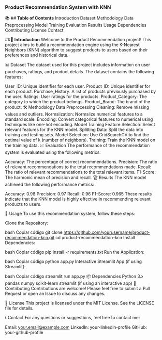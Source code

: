 ### Product Recommendation System with KNN

📚 ## **Table of Contents**
Introduction
Dataset
Methodology
Data Preprocessing
Model Training
Evaluation
Results
Usage
Dependencies
Contributing
License
Contact

##🌟 **Introduction**
Welcome to the Product Recommendation project! This project aims to build a recommendation engine using the K-Nearest Neighbors (KNN) algorithm to suggest products to users based on their preferences and historical data.

📊 Dataset
The dataset used for this project includes information on user purchases, ratings, and product details. The dataset contains the following features:

User_ID: Unique identifier for each user.
Product_ID: Unique identifier for each product.
Purchase_History: A list of products previously purchased by the user.
Ratings: User ratings for the products.
Product_Category: The category to which the product belongs.
Product_Brand: The brand of the product.
🛠 Methodology
Data Preprocessing
Cleaning: Remove missing values and outliers.
Normalization: Normalize numerical features to a standard scale.
Encoding: Convert categorical features to numerical using techniques like one-hot encoding.
Model Training
Feature Selection: Select relevant features for the KNN model.
Splitting Data: Split the data into training and testing sets.
Model Selection: Use GridSearchCV to find the optimal value of k (number of neighbors).
Training: Train the KNN model on the training data.
📈 Evaluation
The performance of the recommendation system is evaluated using the following metrics:

Accuracy: The percentage of correct recommendations.
Precision: The ratio of relevant recommendations to the total recommendations made.
Recall: The ratio of relevant recommendations to the total relevant items.
F1-Score: The harmonic mean of precision and recall.
🏆 Results
The KNN model achieved the following performance metrics:

Accuracy: 0.98
Precision: 0.97
Recall: 0.96
F1-Score: 0.965
These results indicate that the KNN model is highly effective in recommending relevant products to users.

🚀 Usage
To use this recommendation system, follow these steps:

Clone the Repository:

bash
Copiar código
git clone https://github.com/yourusername/product-recommendation-knn.git
cd product-recommendation-knn
Install Dependencies:

bash
Copiar código
pip install -r requirements.txt
Run the Application:

bash
Copiar código
python app.py
Interactive Streamlit App (if using Streamlit):

bash
Copiar código
streamlit run app.py
📦 Dependencies
Python 3.x
pandas
numpy
scikit-learn
streamlit (if using an interactive app)
🤝 Contributing
Contributions are welcome! Please feel free to submit a Pull Request or open an Issue to discuss any changes.

📄 License
This project is licensed under the MIT License. See the LICENSE file for details.

📞 Contact
For any questions or suggestions, feel free to contact me:

Email: your.email@example.com
LinkedIn: your-linkedin-profile
GitHub: your-github-profile
